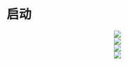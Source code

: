 # 启动
<div>
  <div align="center"> <img src="https://metrics.lecoq.io/Alanyaeer?template=classic&config.timezone=Asia%2FShanghai"> </div> 
  
</div>
  <div height="137px" align="center">  <img src="https://github-readme-stats.vercel.app/api/top-langs/? 
    username=Alanyaeer&hide_title=true&hide_border=true&layout=compact&langs_count=6&text_color=000&icon_color=fff&bg_color=0,52fa5a,4dfcff,c64dff&theme=graywhite" />  
  </div>
  <div height="137px" align="center">  <img src="https://github-readme-stats.vercel.app/api?      
    username=Alanyaeer&hide_title=true&hide_border=true&show_icons=trueline_height=21&text_color=000&icon_color=000&bg_color=0,ea6161,ffc64d,fffc4d,52fa5a&theme=graywhite" />  
   </div>
<div align="center"> <img src="https://github-readme-activity-graph.vercel.app/graph?username=Alanyaeer&theme=dracula"> </div>
